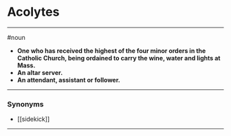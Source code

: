# Acolytes
---
#noun
- **One who has received the highest of the four minor orders in the Catholic Church, being ordained to carry the wine, water and lights at Mass.**
- **An altar server.**
- **An attendant, assistant or follower.**
---
### Synonyms
- [[sidekick]]
---
